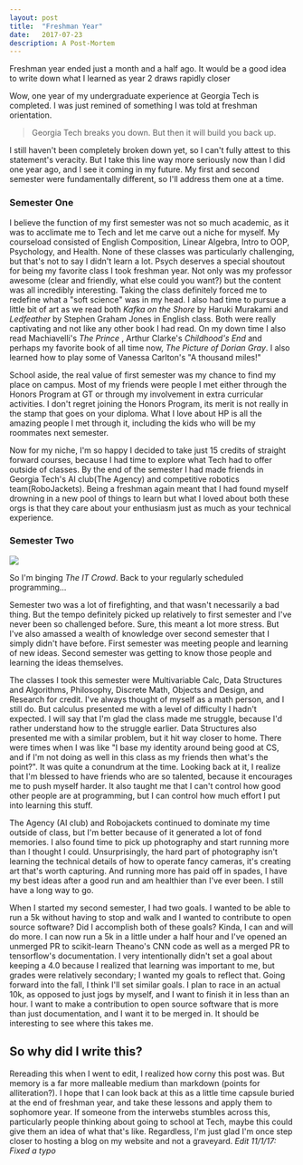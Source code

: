 ```yaml
---
layout: post
title:  "Freshman Year"
date:   2017-07-23
description: A Post-Mortem
---
```


<p class="intro"><span class="dropcap">F</span>reshman year ended just a month and a half ago. It would be a good idea to write down what I learned as year 2 draws rapidly closer</p>

Wow, one year of my undergraduate experience at Georgia Tech is completed. I was just remined of something I was told at freshman orientation.

<blockquote>Georgia Tech breaks you down. But then it will build you back up.</blockquote>

I still haven't been completely broken down yet, so I can't fully attest to this statement's veracity. But I take this line way more seriously now than I did one year ago, and I see it coming in my future. My first and second semester were fundamentally different, so I'll address them one at a time.

### Semester One ###
I believe the function of my first semester was not so much academic, as it was to acclimate me to Tech and let me carve out a niche for myself. My courseload consisted of English Composition, Linear Algebra, Intro to OOP, Psychology, and Health. None of these classes was particularly challenging, but that's not to say I didn't learn a lot. Psych deserves a special shoutout for being my favorite class I took freshman year. Not only was my professor awesome (clear and friendly, what else could you want?) but the content was all incredibly interesting. Taking the class definitely forced me to redefine what a "soft science" was in my head. I also had time to pursue a little bit of art as we read both <i>Kafka on the Shore</i> by Haruki Murakami and <i>Ledfeather</i> by Stephen Graham Jones in English class. Both were really captivating and not like any other book I had read. On my down time I also read Machiavelli's <i> The Prince </i>, Arthur Clarke's <i>Childhood's End</i> and perhaps my favorite book of all time now, <i>The Picture of Dorian Gray</i>. I also learned how to play some of Vanessa Carlton's "A thousand miles!"

School aside, the real value of first semester was my chance to find my place on campus. Most of my friends were people I met either through the Honors Program at GT or through my involvement in extra curricular activities. I don't regret joining the Honors Program, its merit is not really in the stamp that goes on your diploma. What I love about HP is all the amazing people I met through it, including the kids who will be my roommates next semester. 

Now for my niche, I'm so happy I decided to take just 15 credits of straight forward courses, because I had time to explore what Tech had to offer outside of classes. By the end of the semester I had made friends in Georgia Tech's AI club(The Agency) and competitive robotics team(RoboJackets). Being a freshman again meant that I had found myself drowning in a new pool of things to learn but what I loved about both these orgs is that they care about your enthusiasm just as much as your technical experience. 

### Semester Two ###
<img src="https://s-media-cache-ak0.pinimg.com/originals/b4/c7/df/b4c7dffc53f77d7002c626a376b2bcb2.jpg">

So I'm binging <i>The IT Crowd</i>. Back to your regularly scheduled programming...

Semester two was a lot of firefighting, and that wasn't necessarily a bad thing. But the tempo definitely picked up relatively to first semester and I've never been so challenged before. Sure, this meant a lot more stress. But I've also amassed a wealth of knowledge over second semester that I simply didn't have before. First semester was meeting people and learning of new ideas. Second semester was getting to know those people and learning the ideas themselves.

The classes I took this semester were Multivariable Calc, Data Structures and Algorithms, Philosophy, Discrete Math, Objects and Design, and Research for credit. I've always thought of myself as a math person, and I still do. But calculus presented me with a level of difficulty I hadn't expected. I will say that I'm glad the class made me struggle, because I'd rather understand how to the struggle earlier. Data Structures also presented me with a similar problem, but it hit way closer to home. There were times when I was like "I base my identity around being good at CS, and if I'm not doing as well in this class as my friends then what's the point?". It was quite a conundrum at the time. Looking back at it, I realize that I'm blessed to have friends who are so talented, because it encourages me to push myself harder. It also taught me that I can't control how good other people are at programming, but I can control how much effort I put into learning this stuff. 

The Agency (AI club) and Robojackets continued to dominate my time outside of class, but I'm better because of it generated a lot of fond memories. I also found time to pick up photography and start running more than I thought I could. Unsurprisingly, the hard part of photography isn't learning the technical details of how to operate fancy cameras, it's creating art that's worth capturing. And running more has paid off in spades, I have my best ideas after a good run and am healthier than I've ever been. I still have a long way to go. 

When I started my second semester, I had two goals. I wanted to be able to run a 5k without having to stop and walk and I wanted to contribute to open source software? Did I accomplish both of these goals? Kinda, I can and will do more. I can now run a 5k in a little under a half hour and I've opened an unmerged PR to scikit-learn Theano's CNN code as well as a merged PR to tensorflow's documentation. I very intentionally didn't set a goal about keeping a 4.0 because I realized that learning was important to me, but grades were relatively secondary; I wanted my goals to reflect that. Going forward into the fall, I think I'll set similar goals. I plan to race in an actual 10k, as opposed to just jogs by myself, and I want to finish it in less than an hour. I want to make a contribution to open source software that is more than just documentation, and I want it to be merged in. It should be interesting to see where this takes me.

## So why did I write this? ## 
Rereading this when I went to edit, I realized how corny this post was. But memory is a far more malleable medium than markdown (points for alliteration?). I hope that I can look back at this as a little time capsule buried at the end of freshman year, and take these lessons and apply them to sophomore year. If someone from the interwebs stumbles across this, particularly people thinking about going to school at Tech, maybe this could give them an idea of what that's like. Regardless, I'm just glad I'm once step closer to hosting a blog on my website and not a graveyard.
<i>Edit 11/1/17: Fixed a typo</i>
